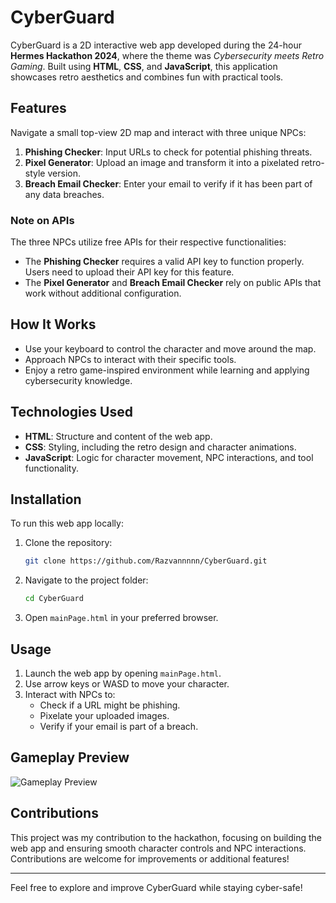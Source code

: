 # CyberGuard

CyberGuard is a 2D interactive web app developed during the 24-hour **Hermes Hackathon 2024**, where the theme was _Cybersecurity meets Retro Gaming_. Built using **HTML**, **CSS**, and **JavaScript**, this application showcases retro aesthetics and combines fun with practical tools.

## Features

Navigate a small top-view 2D map and interact with three unique NPCs:

1. **Phishing Checker**: Input URLs to check for potential phishing threats.
2. **Pixel Generator**: Upload an image and transform it into a pixelated retro-style version.
3. **Breach Email Checker**: Enter your email to verify if it has been part of any data breaches.

### Note on APIs

The three NPCs utilize free APIs for their respective functionalities:

- The **Phishing Checker** requires a valid API key to function properly. Users need to upload their API key for this feature.
- The **Pixel Generator** and **Breach Email Checker** rely on public APIs that work without additional configuration.

## How It Works

- Use your keyboard to control the character and move around the map.
- Approach NPCs to interact with their specific tools.
- Enjoy a retro game-inspired environment while learning and applying cybersecurity knowledge.

## Technologies Used

- **HTML**: Structure and content of the web app.
- **CSS**: Styling, including the retro design and character animations.
- **JavaScript**: Logic for character movement, NPC interactions, and tool functionality.

## Installation

To run this web app locally:

1. Clone the repository:
   ```bash
   git clone https://github.com/Razvannnnn/CyberGuard.git
   ```
2. Navigate to the project folder:
   ```bash
   cd CyberGuard
   ```
3. Open `mainPage.html` in your preferred browser.

## Usage

1. Launch the web app by opening `mainPage.html`.
2. Use arrow keys or WASD to move your character.
3. Interact with NPCs to:
   - Check if a URL might be phishing.
   - Pixelate your uploaded images.
   - Verify if your email is part of a breach.

## Gameplay Preview

![Gameplay Preview](Images/gif.gif)

## Contributions

This project was my contribution to the hackathon, focusing on building the web app and ensuring smooth character controls and NPC interactions. Contributions are welcome for improvements or additional features!

---

Feel free to explore and improve CyberGuard while staying cyber-safe!
